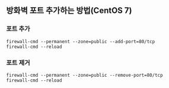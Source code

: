 ## 방화벽 포트 추가하는 방법(CentOS 7)

### 포트 추가
```
firewall-cmd --permanent --zone=public --add-port=80/tcp
firewall-cmd --reload
```

### 포트 제거
```
firewall-cmd --permanent --zone=public --remove-port=80/tcp
firewall-cmd --reload
```
